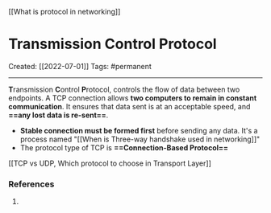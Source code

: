 [[What is protocol in networking]]

# Transmission Control Protocol
Created:  [[2022-07-01]]
Tags: #permanent 

---
**T**ransmission **C**ontrol **P**rotocol, controls the flow of data between two endpoints. A TCP connection allows **two computers to remain in constant communication**. It ensures that data sent is at an acceptable speed, and **==any lost data is re-sent==**.


- **Stable connection must be formed first** before sending any data. It's a process named "[[When is Three-way handshake used in networking]]"
- The protocol type of TCP is **==Connection-Based Protocol==**





[[TCP vs UDP, Which protocol to choose in Transport Layer]]











### References
1. 